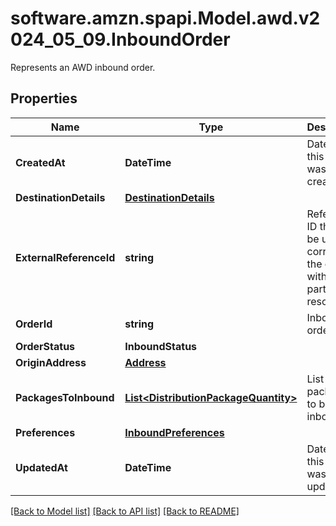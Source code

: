 # software.amzn.spapi.Model.awd.v2024_05_09.InboundOrder
Represents an AWD inbound order.

## Properties

Name | Type | Description | Notes
------------ | ------------- | ------------- | -------------
**CreatedAt** | **DateTime** | Date when this order was created. | 
**DestinationDetails** | [**DestinationDetails**](DestinationDetails.md) |  | [optional] 
**ExternalReferenceId** | **string** | Reference ID that can be used to correlate the order with partner resources. | [optional] 
**OrderId** | **string** | Inbound order ID. | 
**OrderStatus** | **InboundStatus** |  | 
**OriginAddress** | [**Address**](Address.md) |  | 
**PackagesToInbound** | [**List&lt;DistributionPackageQuantity&gt;**](DistributionPackageQuantity.md) | List of packages to be inbounded. | 
**Preferences** | [**InboundPreferences**](InboundPreferences.md) |  | [optional] 
**UpdatedAt** | **DateTime** | Date when this order was last updated. | [optional] 

[[Back to Model list]](../README.md#documentation-for-models) [[Back to API list]](../README.md#documentation-for-api-endpoints) [[Back to README]](../README.md)

